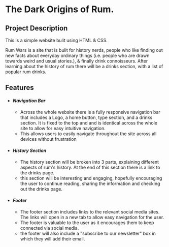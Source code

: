 # The Dark Origins of Rum.

## Project Description 

This is a simple website bulit using HTML & CSS.

Rum Wars is a site that is bulit for history nerds, people who like finding out new facts about everyday ordinary things (i.e. people who are drawn towards weird and usual stories.), & finally drink connoisseurs. After learning about the history of rum there will be a drinks section, with a list of popular rum drinks. 

## Features

* #### _Navigation Bar_
  *   Across the whole website there is a fully responsive navigation bar that includes a Logo, a home button, type section, and a drinks section. It is fixed to the top and and is identical across the whole site to allow for easy intuitive navigation.
  *   This allows users to easily navigate throughout the site across all devices without frustration 

* #### _History Section_
  * The history section will be broken into 3 parts, explaining different aspects of rum's history. At the end of this section there is a link to the drinks page.
  * this section will be interesting and engaging, hopefully encouraging the user to continue reading, sharing the information and checking out the drinks page.

* #### _Footer_
  * The footer section includes links to the relevant social media sites. The links will open in a new tab to allow easy navigation for the user.
  * The footer is valuable to the user as it encourages them to keep connected via social media.
  * the footer will also include a "subscribe to our newsletter" box in which they will add their email.
